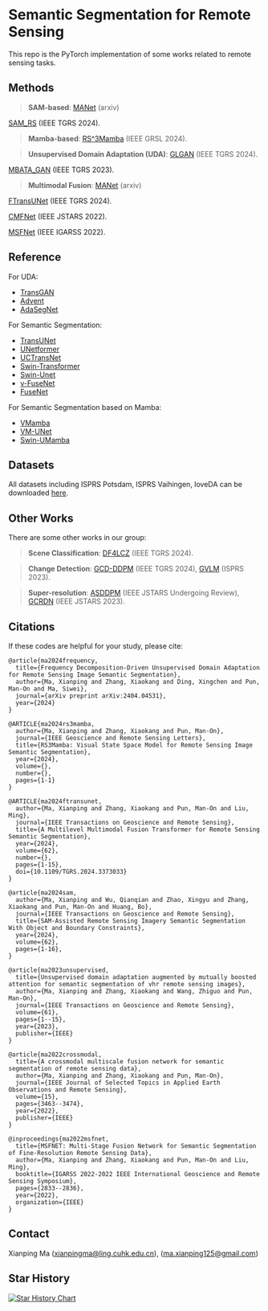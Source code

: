 # Semantic Segmentation for Remote Sensing

This repo is the PyTorch implementation of some works related to remote sensing tasks.

## Methods

> **SAM-based**:
[MANet](https://arxiv.org/abs/2410.11160) (arxiv)

[SAM_RS](https://ieeexplore.ieee.org/abstract/document/10636322) (IEEE TGRS 2024).

> **Mamba-based**:
[RS^3Mamba](https://ieeexplore.ieee.org/abstract/document/10556777) (IEEE GRSL 2024).

> **Unsupervised Domain Adaptation (UDA)**:
[GLGAN](https://arxiv.org/abs/2404.04531) (IEEE TGRS 2024).

[MBATA_GAN](https://ieeexplore.ieee.org/abstract/document/10032584/) (IEEE TGRS 2023).


> **Multimodal Fusion**:
[MANet](https://arxiv.org/abs/2410.11160) (arxiv)

[FTransUNet](https://ieeexplore.ieee.org/document/10458980) (IEEE TGRS 2024).

[CMFNet](https://ieeexplore.ieee.org/abstract/document/9749821/) (IEEE JSTARS 2022).

[MSFNet](https://ieeexplore.ieee.org/abstract/document/9883789) (IEEE IGARSS 2022).

## Reference
For UDA:
* [TransGAN](https://github.com/VITA-Group/TransGAN)
* [Advent](https://github.com/valeoai/ADVENT)
* [AdaSegNet](https://github.com/wasidennis/AdaptSegNet)

For Semantic Segmentation:
* [TransUNet](https://github.com/Beckschen/TransUNet)
* [UNetformer](https://github.com/WangLibo1995/GeoSeg)
* [UCTransNet](https://github.com/McGregorWwww/UCTransNet)
* [Swin-Transformer](https://github.com/microsoft/Swin-Transformer)
* [Swin-Unet](https://github.com/HuCaoFighting/Swin-Unet)
* [v-FuseNet](https://github.com/nshaud/DeepNetsForEO)
* [FuseNet](https://github.com/MehmetAygun/fusenet-pytorch)

For Semantic Segmentation based on Mamba:
* [VMamba](https://github.com/MzeroMiko/VMamba)
* [VM-UNet](https://github.com/JCruan519/VM-UNet)
* [Swin-UMamba](https://github.com/JiarunLiu/Swin-UMamba)

## Datasets
All datasets including ISPRS Potsdam, ISPRS Vaihingen, loveDA can be downloaded [here](https://github.com/open-mmlab/mmsegmentation/blob/main/docs/en/user_guides/2_dataset_prepare.md#prepare-datasets).

## Other Works
There are some other works in our group:
> **Scene Classification**: [DF4LCZ](https://github.com/ctrlovefly/DF4LCZ) (IEEE TGRS 2024).

> **Change Detection**: [GCD-DDPM](https://github.com/udrs/GCD) (IEEE TGRS 2024), [GVLM](https://github.com/zxk688/GVLM) (ISPRS 2023).

> **Super-resolution**: [ASDDPM](https://github.com/littlebeen/ASDDPM-Adaptive-Semantic-Enhanced-DDPM) (IEEE JSTARS Undergoing Review), [GCRDN](https://github.com/zxk688/GCRDN) (IEEE JSTARS 2023).

## Citations
If these codes are helpful for your study, please cite:
```
@article{ma2024frequency,
  title={Frequency Decomposition-Driven Unsupervised Domain Adaptation for Remote Sensing Image Semantic Segmentation},
  author={Ma, Xianping and Zhang, Xiaokang and Ding, Xingchen and Pun, Man-On and Ma, Siwei},
  journal={arXiv preprint arXiv:2404.04531},
  year={2024}
}

@ARTICLE{ma2024rs3mamba,
  author={Ma, Xianping and Zhang, Xiaokang and Pun, Man-On},
  journal={IEEE Geoscience and Remote Sensing Letters}, 
  title={RS3Mamba: Visual State Space Model for Remote Sensing Image Semantic Segmentation}, 
  year={2024},
  volume={},
  number={},
  pages={1-1}
}

@ARTICLE{ma2024ftransunet,
  author={Ma, Xianping and Zhang, Xiaokang and Pun, Man-On and Liu, Ming},
  journal={IEEE Transactions on Geoscience and Remote Sensing}, 
  title={A Multilevel Multimodal Fusion Transformer for Remote Sensing Semantic Segmentation}, 
  year={2024},
  volume={62},
  number={},
  pages={1-15},
  doi={10.1109/TGRS.2024.3373033}
}

@article{ma2024sam,
  author={Ma, Xianping and Wu, Qianqian and Zhao, Xingyu and Zhang, Xiaokang and Pun, Man-On and Huang, Bo},
  journal={IEEE Transactions on Geoscience and Remote Sensing}, 
  title={SAM-Assisted Remote Sensing Imagery Semantic Segmentation With Object and Boundary Constraints}, 
  year={2024},
  volume={62},
  pages={1-16},
}

@article{ma2023unsupervised,
  title={Unsupervised domain adaptation augmented by mutually boosted attention for semantic segmentation of vhr remote sensing images},
  author={Ma, Xianping and Zhang, Xiaokang and Wang, Zhiguo and Pun, Man-On},
  journal={IEEE Transactions on Geoscience and Remote Sensing},
  volume={61},
  pages={1--15},
  year={2023},
  publisher={IEEE}
}

@article{ma2022crossmodal,
  title={A crossmodal multiscale fusion network for semantic segmentation of remote sensing data},
  author={Ma, Xianping and Zhang, Xiaokang and Pun, Man-On},
  journal={IEEE Journal of Selected Topics in Applied Earth Observations and Remote Sensing},
  volume={15},
  pages={3463--3474},
  year={2022},
  publisher={IEEE}
}

@inproceedings{ma2022msfnet,
  title={MSFNET: Multi-Stage Fusion Network for Semantic Segmentation of Fine-Resolution Remote Sensing Data},
  author={Ma, Xianping and Zhang, Xiaokang and Pun, Man-On and Liu, Ming},
  booktitle={IGARSS 2022-2022 IEEE International Geoscience and Remote Sensing Symposium},
  pages={2833--2836},
  year={2022},
  organization={IEEE}
}
```

## Contact 
Xianping Ma ([xianpingma@ling.cuhk.edu.cn](xianpingma@ling.cuhk.edu.cn)), ([ma.xianping125@gmail.com](haonan1wang@gmail.com))

## Star History

[![Star History Chart](https://api.star-history.com/svg?repos=sstary/SSRS&type=Date)](https://star-history.com/#sstary/SSRS&Date)
